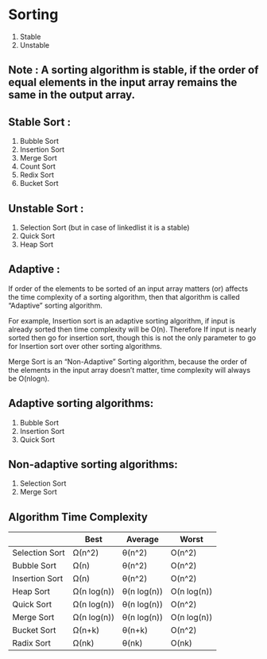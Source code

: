 # Sorting
1. Stable 
2. Unstable

## Note : A sorting algorithm is stable, if the order of equal elements in the input array remains the same in the output array.

## Stable Sort :
1. Bubble Sort
2. Insertion Sort
3. Merge Sort
4. Count Sort
5. Redix Sort
6. Bucket Sort

## Unstable Sort :
1. Selection Sort (but in case of linkedlist it is a stable)
2. Quick Sort
3. Heap Sort

## Adaptive :
If order of the elements to be sorted of an input array matters (or) affects the time complexity of a sorting algorithm, then that algorithm is called “Adaptive” sorting algorithm.

For example, Insertion sort is an adaptive sorting algorithm, if input is already sorted then time complexity will be O(n). Therefore If input is nearly sorted then go for insertion sort, though this is not the only parameter to go for Insertion sort over other sorting algorithms.

Merge Sort is an “Non-Adaptive” Sorting algorithm, because the order of the elements in the input array doesn’t matter, time complexity will always be O(nlogn).

## Adaptive sorting algorithms:
1. Bubble Sort
2. Insertion Sort
3. Quick Sort

## Non-adaptive sorting algorithms:
1. Selection Sort
2. Merge Sort

 
## Algorithm	Time Complexity	 
|	              | Best	       | Average	     |  Worst	 
|  ------------ |--------------| --------------|-------------                
|Selection Sort	|Ω(n^2)	       |θ(n^2)	       |O(n^2)	 
|Bubble Sort   	|Ω(n)	         |θ(n^2)	       |O(n^2)	 
|Insertion Sort	|Ω(n)	         |θ(n^2)	       |O(n^2)	 
|Heap Sort	    |Ω(n log(n))	 | θ(n log(n))	 |  O(n log(n))	 
|Quick Sort  	  |Ω(n log(n))	 | θ(n log(n))	 |  O(n^2)	 
|Merge Sort	    |Ω(n log(n))	 | θ(n log(n)) 	 |O(n log(n))	 
|Bucket Sort	  |Ω(n+k) 	     |θ(n+k)	       |O(n^2)	 
|Radix Sort	    |Ω(nk)	       | θ(nk)	       |  O(nk)	 
